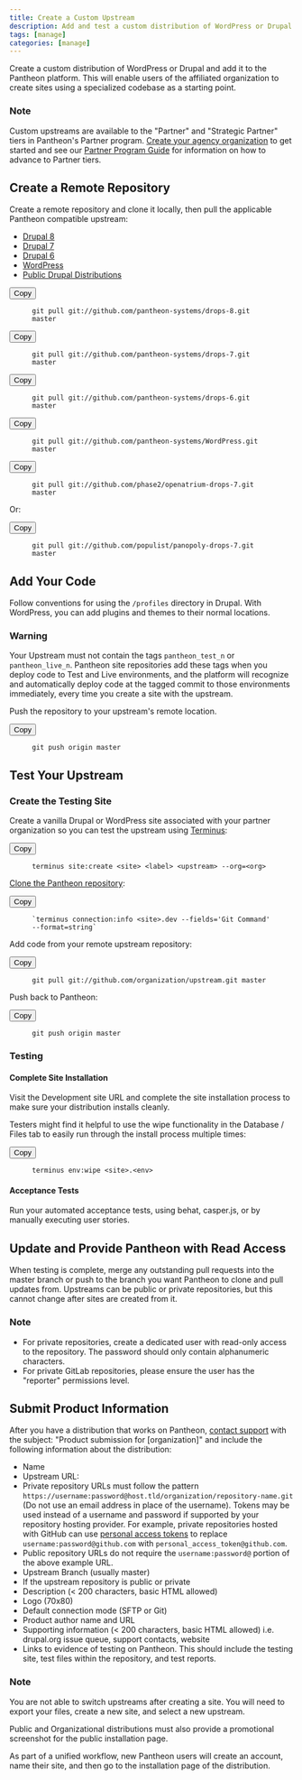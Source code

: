 ```yaml
---
title: Create a Custom Upstream
description: Add and test a custom distribution of WordPress or Drupal on the Pantheon website management platform.
tags: [manage]
categories: [manage]
---
```

Create a custom distribution of WordPress or Drupal and add it to the Pantheon platform. This will enable users of the affiliated organization to create sites using a specialized codebase as a starting point.

<div class="alert alert-info" role="alert">
<h3 class="info">Note</h3>
<p>Custom upstreams are available to the "Partner" and "Strategic Partner" tiers in Pantheon's Partner program. <a href="/docs/organizations/#create-an-organization">Create your agency organization</a> to get started and see our <a href="https://pantheon.io/sites/default/files/Partner_Program_Guide_2015.pdf">Partner Program Guide</a> for information on how to advance to Partner tiers.</p></div>

## Create a Remote Repository

Create a remote repository and clone it locally, then pull the applicable Pantheon compatible upstream:
<!-- Nav tabs -->
<ul class="nav nav-tabs" role="tablist">
  <li id="d8tab" role="presentation" class="active"><a href="#d8" aria-controls="d8" role="tab" data-toggle="tab">Drupal 8</a></li>
  <li id="d7tab" role="presentation"><a href="#d7" aria-controls="d7" role="tab" data-toggle="tab">Drupal 7</a></li>
  <li id="d6tab" role="presentation"><a href="#d6" aria-controls="d6" role="tab" data-toggle="tab">Drupal 6</a></li>
  <li id="wptab" role="presentation"><a href="#wp" aria-controls="wp" role="tab" data-toggle="tab">WordPress</a></li>
  <li id="distributiontab" role="presentation"><a href="#distribution" aria-controls="distribution" role="tab" data-toggle="tab">Public Drupal Distributions</a></li>
</ul>

<!-- Tab panes -->
<div class="tab-content">

  <!-- Drupal Content -->
  <div role="tabpanel" class="tab-pane active" id="d8">
    <div class="copy-snippet">
      <button class="btn btn-default btn-clippy" data-clipboard-target="#git-pull-drops-8">Copy</button>
      <figure><pre id="git-pull-drops-8"><code class="command nohighlight" data-lang="bash">git pull git://github.com/pantheon-systems/drops-8.git master</code></pre></figure>
    </div>
  </div>

  <div role="tabpanel" class="tab-pane" id="d7">
    <div class="copy-snippet">
      <button class="btn btn-default btn-clippy" data-clipboard-target="#git-pull-drops-7">Copy</button>
      <figure><pre id="git-pull-drops-7"><code class="command nohighlight" data-lang="bash">git pull git://github.com/pantheon-systems/drops-7.git master</code></pre></figure>
    </div>
  </div>

  <div role="tabpanel" class="tab-pane" id="d6">
    <div class="copy-snippet">
      <button class="btn btn-default btn-clippy" data-clipboard-target="#git-pull-drops-6">Copy</button>
      <figure><pre id="git-pull-drops-6"><code class="command nohighlight" data-lang="bash">git pull git://github.com/pantheon-systems/drops-6.git master</code></pre></figure>
    </div>
  </div>

  <div role="tabpanel" class="tab-pane" id="wp">
    <div class="copy-snippet">
      <button class="btn btn-default btn-clippy" data-clipboard-target="#git-pull-wp">Copy</button>
      <figure><pre id="git-pull-wp"><code class="command nohighlight" data-lang="bash">git pull git://github.com/pantheon-systems/WordPress.git master</code></pre></figure>
    </div>
  </div>

  <div role="tabpanel" class="tab-pane" id="distribution">
    <div class="copy-snippet">
      <button class="btn btn-default btn-clippy" data-clipboard-target="#git-pull-distribution-openatrium">Copy</button>
      <figure><pre id="git-pull-distribution-openatrium"><code class="command nohighlight" data-lang="bash">git pull git://github.com/phase2/openatrium-drops-7.git master</code></pre></figure>
    </div>
    <p>Or:</p>
    <div class="copy-snippet">
      <button class="btn btn-default btn-clippy" data-clipboard-target="#git-pull-distribution-panopoly">Copy</button>
      <figure><pre id="git-pull-distribution-panopoly"><code class="command nohighlight" data-lang="bash">git pull git://github.com/populist/panopoly-drops-7.git master</code></pre></figure>
    </div>
  </div>
<!-- end tab-content -->
</div>

## Add Your Code

Follow conventions for using the `/profiles` directory in Drupal. With WordPress, you can add plugins and themes to their normal locations.

<div class="alert alert-danger"><h3 class="info">Warning</h3><p>Your Upstream must not contain the tags <code>pantheon_test_n</code> or <code>pantheon_live_n</code>. Pantheon site repositories add these tags when you deploy code to Test and Live environments, and the platform will recognize and automatically deploy code at the tagged commit to those environments immediately, every time you create a site with the upstream.</p></div>

Push the repository to your upstream's remote location.

<div class="copy-snippet">
  <button class="btn btn-default btn-clippy" data-clipboard-target="#push-upstream-origin-master">Copy</button>
  <figure><pre id="push-upstream-origin-master"><code class="command nohighlight" data-lang="bash">git push origin master</code></pre></figure>
</div>

## Test Your Upstream

### Create the Testing Site

Create a vanilla Drupal or WordPress site associated with your partner organization so you can test the upstream using [Terminus](/docs/terminus/):

<div class="copy-snippet">
  <button class="btn btn-default btn-clippy" data-clipboard-target="#site-create-upstream">Copy</button>
  <figure><pre id="site-create-upstream"><code class="command nohighlight" data-lang="bash">terminus site:create &lt;site&gt; &lt;label&gt; &lt;upstream&gt; --org=&lt;org&gt;</code></pre></figure>
</div>

[Clone the Pantheon repository](/docs/git/#clone-your-site-codebase):

<div class="copy-snippet">
  <button class="btn btn-default btn-clippy" data-clipboard-target="#clone-pantheon-repository">Copy</button>
  <figure><pre id="clone-pantheon-repository"><code class="command nohighlight" data-lang="bash">`terminus connection:info &lt;site&gt;.dev --fields='Git Command' --format=string`</code></pre></figure>
</div>

Add code from your remote upstream repository:

<div class="copy-snippet">
  <button class="btn btn-default btn-clippy" data-clipboard-target="#pull-upstream">Copy</button>
  <figure><pre id="pull-upstream"><code class="command nohighlight" data-lang="bash">git pull git://github.com/organization/upstream.git master</code></pre></figure>
</div>

Push back to Pantheon:

<div class="copy-snippet">
  <button class="btn btn-default btn-clippy" data-clipboard-target="#push-origin-master">Copy</button>
  <figure><pre id="push-origin-master"><code class="command nohighlight" data-lang="bash">git push origin master</code></pre></figure>
</div>

### Testing

#### Complete Site Installation

Visit the Development site URL and complete the site installation process to make sure your distribution installs cleanly.

Testers might find it helpful to use the wipe functionality in the Database / Files tab to easily run through the install process multiple times:

<div class="copy-snippet">
  <button class="btn btn-default btn-clippy" data-clipboard-target="#terminus-env-wipe">Copy</button>
  <figure><pre id="terminus-env-wipe"><code class="command nohighlight" data-lang="bash">terminus env:wipe &lt;site&gt;.&lt;env&gt;</code></pre></figure>
</div>

#### Acceptance Tests

Run your automated acceptance tests, using behat, casper.js, or by manually executing user stories.

## Update and Provide Pantheon with Read Access

When testing is complete, merge any outstanding pull requests into the master branch or push to the branch you want Pantheon to clone and pull updates from. Upstreams can be public or private repositories, but this cannot change after sites are created from it.
<div class="alert alert-info" role="alert">
<h3 class="info">Note</h3>
  <ul>
    <li>For private repositories, create a dedicated user with read-only access to the repository. The password should only contain alphanumeric characters.</li>
    <li>For private GitLab repositories, please ensure the user has the "reporter" permissions level.</li>
  </ul>
</div>

## Submit Product Information

After you have a distribution that works on Pantheon, [contact support](/docs/getting-support) with the subject: "Product submission for [organization]" and include the following information about the distribution:

- Name
- Upstream URL:
 - Private repository URLs must follow the pattern `https://username:password@host.tld/organization/repository-name.git` (Do not use an email address in place of the username). Tokens may be used instead of a username and password if supported by your repository hosting provider. For example, private repositories hosted with GitHub can use [personal access tokens](https://help.github.com/articles/creating-an-access-token-for-command-line-use/) to replace `username:password@github.com` with `personal_access_token@github.com`.
 - Public repository URLs do not require the `username:password@` portion of the above example URL.
- Upstream Branch (usually master)
- If the upstream repository is public or private
- Description (< 200 characters, basic HTML allowed)
- Logo (70x80)
- Default connection mode (SFTP or Git)
- Product author name and URL
- Supporting information (< 200 characters, basic HTML allowed) i.e. drupal.org issue queue, support contacts, website
- Links to evidence of testing on Pantheon. This should include the testing site, test files within the repository, and test reports.

<div class="alert alert-info" role="alert">
<h3 class="info">Note</h3>
<p>You are not able to switch upstreams after creating a site. You will need to export your files, create a new site, and select a new upstream.</p></div>

Public and Organizational distributions must also provide a promotional screenshot for the public installation page.

As part of a unified workflow, new Pantheon users will create an account, name their site, and then go to the installation page of the distribution.
